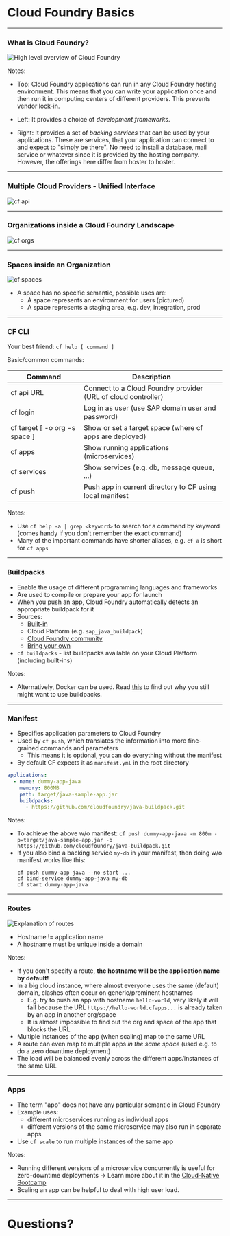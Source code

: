 # Cloud Foundry Basics

---

### What is Cloud Foundry?

![High level overview of Cloud Foundry](./images/what-is-cloud-foundry.svg)

Notes:

- Top: Cloud Foundry applications can run in any Cloud Foundry hosting environment.
  This means that you can write your application once and then run it in computing centers of different providers.
  This prevents vendor lock-in.

- Left: It provides a choice of *development frameworks*.

- Right: It provides a set of *backing services* that can be used by your applications.
  These are services, that your application can connect to and expect to "simply be there".
  No need to install a database, mail service or whatever since it is provided by the hosting company.
  However, the offerings here differ from hoster to hoster.

---

### Multiple Cloud Providers - Unified Interface

![cf api](./images/multiple-cloud-providers.svg)

---

### Organizations inside a Cloud Foundry Landscape

![cf orgs](./images/organizations.svg)

---

### Spaces inside an Organization

![cf spaces](./images/spaces.svg)

- A space has no specific semantic, possible uses are:
  - A space represents an environment for users (pictured)
  - A space represents a staging area, e.g. dev, integration, prod

---

### CF CLI

Your best friend: `cf help [ command ]`

Basic/common commands:

| Command                       | Description |
| ----------------------------- | ----------- |
| cf api URL                    | Connect to a Cloud Foundry provider (URL of cloud controller) |
| cf login                      | Log in as user (use SAP domain user and password) |
| cf target [ -o org -s space ] | Show or set a target space (where cf apps are deployed) |
| cf apps                       | Show running applications (microservices) |
| cf services                   | Show services (e.g. db, message queue, ...) |
| cf push                       | Push app in current directory to CF using local manifest |
<!-- .element style="font-size: x-large" -->

Notes:
- Use `cf help -a | grep <keyword>` to search for a command by keyword (comes handy if you don't remember the exact command)
- Many of the important commands have shorter aliases, e.g. `cf a` is short for `cf apps`

---

### Buildpacks

- Enable the usage of different programming languages and frameworks
- Are used to compile or prepare your app for launch
- When you push an app, Cloud Foundry automatically detects an appropriate buildpack for it
- Sources:
  - [Built-in](https://github.com/cloudfoundry-community/cf-docs-contrib/wiki/Buildpacks#built-in)
  - Cloud Platform (e.g. `sap_java_buildpack`)
  - [Cloud Foundry community](https://github.com/cloudfoundry-community/cf-docs-contrib/wiki/Buildpacks#community-created)
  - [Bring your own](https://docs.cloudfoundry.org/buildpacks/developing-buildpacks.html)
- `cf buildpacks` - list buildpacks available on your Cloud Platform (including built-ins)

Notes:

- Alternatively, Docker can be used. Read [this](https://www.suse.com/c/cloud-foundry-builpacks-dockerfiles/) to find out why you still might want to use buildpacks.

---

### Manifest

- Specifies application parameters to Cloud Foundry
- Used by `cf push`, which translates the information into more fine-grained commands and parameters
  - This means it is optional, you can do everything without the manifest
- By default CF expects it as `manifest.yml` in the root directory

```YAML
applications:
  - name: dummy-app-java
    memory: 800MB
    path: target/java-sample-app.jar
    buildpacks:
      - https://github.com/cloudfoundry/java-buildpack.git
```

Notes:

 - To achieve the above w/o manifest: `cf push dummy-app-java -m 800m -p=target/java-sample-app.jar -b https://github.com/cloudfoundry/java-buildpack.git`
 - If you also bind a backing service `my-db` in your manifest, then doing w/o manifest works like this:
   ```
   cf push dummy-app-java --no-start ...
   cf bind-service dummy-app-java my-db
   cf start dummy-app-java
   ```

---

### Routes

![Explanation of routes](./images/routes.svg)

- Hostname != application name
- A hostname must be unique inside a domain


Notes:
- If you don't specify a route, **the hostname will be the application name by default!**
- In a big cloud instance, where almost everyone uses the same (default) domain, clashes often occur on generic/prominent hostnames
  - E.g. try to push an app with hostname `hello-world`, very likely it will fail because the URL `https://hello-world.cfapps...` is already taken by an app in another org/space
  - It is almost impossible to find out the org and space of the app that blocks the URL
- Multiple instances of the app (when scaling) map to the same URL
- A route can even map to multiple apps _in the same space_ (used e.g. to do a zero downtime deployment)
- The load will be balanced evenly across the different apps/instances of the same URL

---

### Apps

- The term "app" does not have any particular semantic in Cloud Foundry
- Example uses:
  - different microservices running as individual apps
  - different versions of the same microservice may also run in separate apps
- Use `cf scale` to run multiple instances of the same app

Notes:

- Running different versions of a microservice concurrently is useful for zero-downtime deployments -> Learn more about it in the [Cloud-Native Bootcamp](https://github.wdf.sap.corp/cloud-native-bootcamp/info#cloud-native-bootcamp)
- Scaling an app can be helpful to deal with high user load.

---

# Questions?
